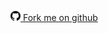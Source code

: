 [<img src="./images/github.png" alt="fork me" style="width: 16px;"/> Fork me on github](https://github.com/basarat/typescript-book/)
